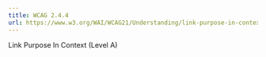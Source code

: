 ```yaml
---
title: WCAG 2.4.4
url: https://www.w3.org/WAI/WCAG21/Understanding/link-purpose-in-context.html
---
```

Link Purpose In Context (Level A)